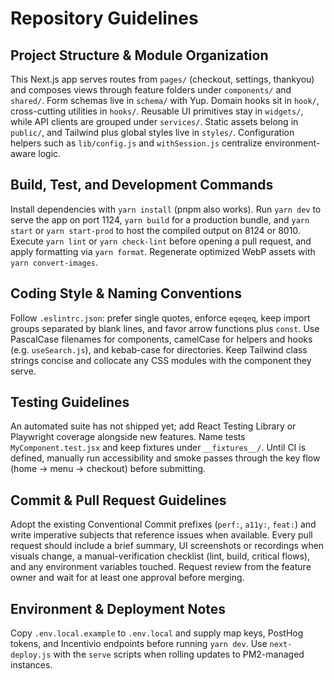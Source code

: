 # Repository Guidelines

## Project Structure & Module Organization

This Next.js app serves routes from `pages/` (checkout, settings, thankyou) and composes views through feature folders under `components/` and `shared/`. Form schemas live in `schema/` with Yup. Domain hooks sit in `hook/`, cross-cutting utilities in `hooks/`. Reusable UI primitives stay in `widgets/`, while API clients are grouped under `services/`. Static assets belong in `public/`, and Tailwind plus global styles live in `styles/`. Configuration helpers such as `lib/config.js` and `withSession.js` centralize environment-aware logic.

## Build, Test, and Development Commands

Install dependencies with `yarn install` (pnpm also works). Run `yarn dev` to serve the app on port 1124, `yarn build` for a production bundle, and `yarn start` or `yarn start-prod` to host the compiled output on 8124 or 8010. Execute `yarn lint` or `yarn check-lint` before opening a pull request, and apply formatting via `yarn format`. Regenerate optimized WebP assets with `yarn convert-images`.

## Coding Style & Naming Conventions

Follow `.eslintrc.json`: prefer single quotes, enforce `eqeqeq`, keep import groups separated by blank lines, and favor arrow functions plus `const`. Use PascalCase filenames for components, camelCase for helpers and hooks (e.g. `useSearch.js`), and kebab-case for directories. Keep Tailwind class strings concise and collocate any CSS modules with the component they serve.

## Testing Guidelines

An automated suite has not shipped yet; add React Testing Library or Playwright coverage alongside new features. Name tests `MyComponent.test.jsx` and keep fixtures under `__fixtures__/`. Until CI is defined, manually run accessibility and smoke passes through the key flow (home → menu → checkout) before submitting.

## Commit & Pull Request Guidelines

Adopt the existing Conventional Commit prefixes (`perf:`, `a11y:`, `feat:`) and write imperative subjects that reference issues when available. Every pull request should include a brief summary, UI screenshots or recordings when visuals change, a manual-verification checklist (lint, build, critical flows), and any environment variables touched. Request review from the feature owner and wait for at least one approval before merging.

## Environment & Deployment Notes

Copy `.env.local.example` to `.env.local` and supply map keys, PostHog tokens, and Incentivio endpoints before running `yarn dev`. Use `next-deploy.js` with the `serve` scripts when rolling updates to PM2-managed instances.
